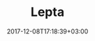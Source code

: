 ---
title: "Lepta"
date: 2017-12-08T17:18:39+03:00
tag: "type4"
info:
    one: "Automated system for volunteering activities based on the Masterchain platform"
    two: ""
    img: "/images/content/lepta-min.png"
about:
    title: "About"
    text: "The Lepta project was tasked to create an automated system (AS) for volunteering based on the Masterchain platform and use of tokens. Due to an increase in its transparency, the system should also multiply volunteering activities.
"
    year: ""
    client: ""
    industry: ""
goal:
    title: "QBT Tasks"
    text: "<ul><li>Craft the concept of life cycle tokens and system architecture </li>
<li>Develop and implement the Masterchain-based AS</li>
<li>Develop system interface components: administrator and agent web applications, and mobile volunteer applications for Android and iOS</li>
<li>Develop and approve documentation</li>
<li>Teach the customer’s personnel the architecture and internal logic of the AS for its subsequent support on the customer's side</li>
</ul>
"
    blocks: []
prospects:
    title: "Results"
    text: "All tasks were completed on time. The AS provides emission, circulation, and burning of MVP tokens “Lepton,” partial automation of making and executing transactions between network participants via smart contracts, as well as functioning of the crowdfunding platform. Applications are available for download in App Store and PlayMarket. The code and configuration of the development environment were posted on GitHub"
---